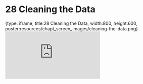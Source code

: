 # 28 Cleaning the Data
 
{type: iframe, title:28 Cleaning the Data, width:800, height:600, poster:resources/chapt_screen_images/cleaning-the-data.png}
![](https://datatrail-jhu.github.io/DataTrail/no_toc/cleaning-the-data.html)
 

 
